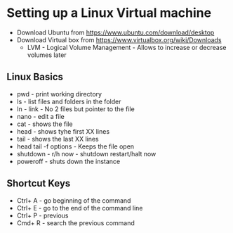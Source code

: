 # Setting up a Linux Virtual machine
* Download Ubuntu from https://www.ubuntu.com/download/desktop
* Download Virtual box from https://www.virtualbox.org/wiki/Downloads
    * LVM - Logical Volume Management - Allows to increase or decrease volumes later
    
    
## Linux Basics
* pwd - print working directory
* ls - list files and folders in the folder
* ln - link - No 2 files but pointer to the file
* nano - edit a file
* cat - shows the file
* head - shows tyhe first XX lines
* tail - shows the last XX lines
* head tail -f options - Keeps the file open
* shutdown - r/h now - shutdown restart/halt now
* poweroff - shuts down the instance


## Shortcut Keys
* Ctrl+ A - go beginning of the command
* Ctrl+ E - go to the end of the command line
* Ctrl+ P - previous
* Cmd+ R - search the previous command



